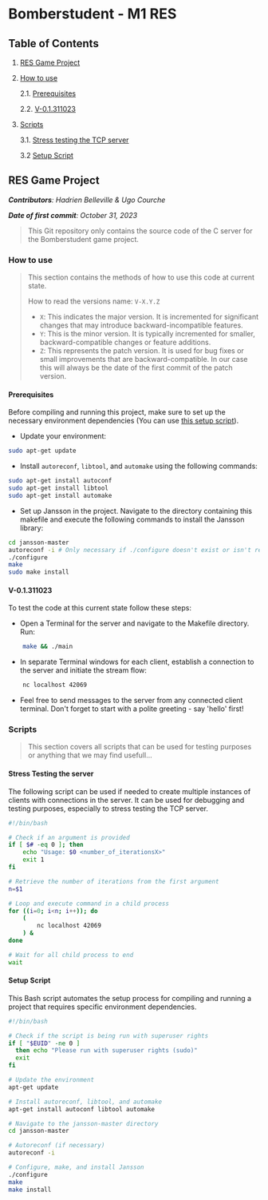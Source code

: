 
# Bomberstudent - M1 RES

## Table of Contents

1. [RES Game Project](#res-game-project)

2. [How to use](#how-to-use)

    2.1. [Prerequisites](#prerequisites)

    2.2. [V-0.1.311023](#v-01311023)

3. [Scripts](#scripts)

    3.1. [Stress testing the TCP server](#stress-testing-the-server)

    3.2 [Setup Script](#setup-script)

## RES Game Project

***Contributors**: Hadrien Belleville & Ugo Courche*

***Date of first commit**: October 31, 2023*

> This Git repository only contains the source code of the C server for the Bomberstudent game project.

### How to use

> This section contains the methods of how to use this code at current state.
>
> How to read the versions name: `V-X.Y.Z`
>
> + `X`: This indicates the major version. It is incremented for significant changes that may introduce backward-incompatible features.
> + `Y`: This is the minor version. It is typically incremented for smaller, backward-compatible changes or feature additions.
> + `Z`: This represents the patch version. It is used for bug fixes or small improvements that are backward-compatible. In our case this will always be the date of the first commit of the patch version.

#### Prerequisites

Before compiling and running this project, make sure to set up the necessary environment dependencies (You can use [this setup script](#setup-script)).

+ Update your environment:
```bash
sudo apt-get update
```

+ Install `autoreconf`, `libtool`, and `automake` using the following commands:

```bash
sudo apt-get install autoconf 
sudo apt-get install libtool 
sudo apt-get install automake
```

+ Set up Jansson in the project. Navigate to the directory containing this makefile and execute the following commands to install the Jansson library:

```bash
cd jansson-master
autoreconf -i # Only necessary if ./configure doesn't exist or isn't recognized
./configure
make
sudo make install
```

#### V-0.1.311023

To test the code at this current state follow these steps:

+ Open a Terminal for the server and navigate to the Makefile directory. Run:

```bash
    make && ./main
```

+ In separate Terminal windows for each client, establish a connection to the server and initiate the stream flow:

```bash
    nc localhost 42069
```

+ Feel free to send messages to the server from any connected client terminal. Don't forget to start with a polite greeting - say 'hello' first!

### Scripts

> This section covers all scripts that can be used for testing purposes or anything that we may find usefull...

#### Stress Testing the server

The following script can be used if needed to create multiple instances of clients with connections in the server. It can be used for debugging and testing purposes, especially to stress testing the TCP server.

```bash
#!/bin/bash

# Check if an argument is provided
if [ $# -eq 0 ]; then
    echo "Usage: $0 <number_of_iterationsX>"
    exit 1
fi

# Retrieve the number of iterations from the first argument
n=$1

# Loop and execute command in a child process
for ((i=0; i<n; i++)); do
    (
        nc localhost 42069
    ) &
done

# Wait for all child process to end
wait
```
#### Setup Script

This Bash script automates the setup process for compiling and running a project that requires specific environment dependencies.

```bash
#!/bin/bash

# Check if the script is being run with superuser rights
if [ "$EUID" -ne 0 ]
  then echo "Please run with superuser rights (sudo)"
  exit
fi

# Update the environment
apt-get update

# Install autoreconf, libtool, and automake
apt-get install autoconf libtool automake

# Navigate to the jansson-master directory
cd jansson-master

# Autoreconf (if necessary)
autoreconf -i

# Configure, make, and install Jansson
./configure
make
make install
```